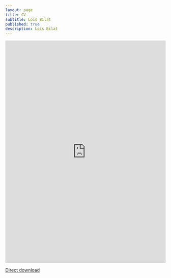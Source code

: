 ```yaml
---
layout: page
title: CV
subtitle: Loïs Bilat
published: true
description: Loïs Bilat
---
```





<embed src="https://drive.google.com/viewerng/
viewer?embedded=true&amp;url=http://bilat.xyz/pdf/cv.pdf" width="100%" height="700" />

[Direct download](http://cv.bilat.xyz)

